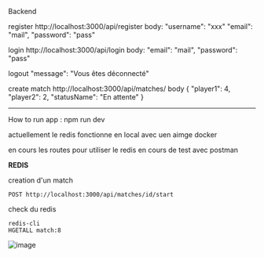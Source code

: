 Backend

register
http://localhost:3000/api/register
body:
"username": "xxx"
"email": "mail",
"password": "pass"

login
http://localhost:3000/api/login
body:
"email": "mail",
"password": "pass"

logout
"message": "Vous êtes déconnecté"


create match
http://localhost:3000/api/matches/
body
{
    "player1": 4,
    "player2": 2,
    "statusName": "En attente"
}

---

How to run app :
npm run dev



actuellement le redis fonctionne en local avec uen aimge docker 

en cours les routes pour utiliser le redis en cours de test avec postman


**REDIS**

creation d'un match 
```
POST http://localhost:3000/api/matches/id/start
``` 

check du redis 
```
redis-cli
HGETALL match:8
```

![image](https://github.com/user-attachments/assets/d830d7b7-a275-4fd6-95cd-170ffbe3b97d)


